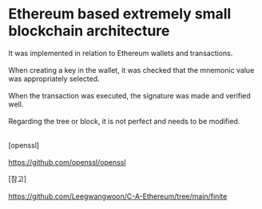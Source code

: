 # Ethereum based extremely small blockchain architecture

It was implemented in relation to Ethereum wallets and transactions. <br/><br/>
When creating a key in the wallet, it was checked that the mnemonic value was appropriately selected.<br/><br/>
When the transaction was executed, the signature was made and verified well.<br/><br/>
Regarding the tree or block, it is not perfect and needs to be modified.<br/><br/>

[openssl]<br/><br/>
https://github.com/openssl/openssl

[참고]<br/><br/>
https://github.com/Leegwangwoon/C-A-Ethereum/tree/main/finite
